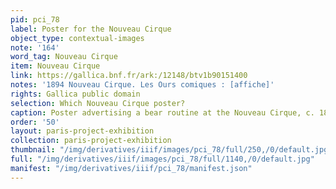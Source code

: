 ```yaml
---
pid: pci_78
label: Poster for the Nouveau Cirque
object_type: contextual-images
note: '164'
word_tag: Nouveau Cirque
item: Nouveau Cirque
link: https://gallica.bnf.fr/ark:/12148/btv1b90151400
notes: '1894 Nouveau Cirque. Les Ours comiques : [affiche]'
rights: Gallica public domain
selection: Which Nouveau Cirque poster?
caption: Poster advertising a bear routine at the Nouveau Cirque, c. 1894.
order: '50'
layout: paris-project-exhibition
collection: paris-project-exhibition
thumbnail: "/img/derivatives/iiif/images/pci_78/full/250,/0/default.jpg"
full: "/img/derivatives/iiif/images/pci_78/full/1140,/0/default.jpg"
manifest: "/img/derivatives/iiif/pci_78/manifest.json"
---
```

